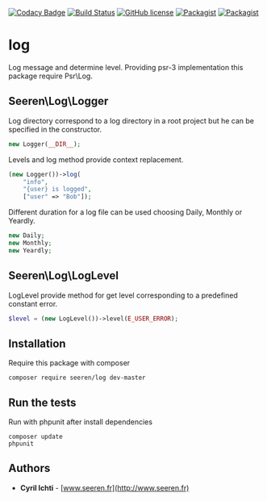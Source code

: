 [![Codacy Badge](https://api.codacy.com/project/badge/Grade/79594fda319241f787ac5342cb0a1836)](https://www.codacy.com/app/seeren/log?utm_source=github.com&amp;utm_medium=referral&amp;utm_content=seeren/log&amp;utm_campaign=Badge_Grade) [![Build Status](https://travis-ci.org/seeren/log.svg?branch=master)](https://travis-ci.org/seeren/log) [![GitHub license](https://img.shields.io/badge/license-MIT-orange.svg)](https://raw.githubusercontent.com/seeren/log/master/LICENSE) [![Packagist](https://img.shields.io/packagist/v/seeren/log.svg)](https://packagist.org/packages/seeren/log) [![Packagist](https://img.shields.io/packagist/dt/seeren/log.svg)](https://packagist.org/packages/seeren/log/stats)

# log
Log message and determine level. Providing psr-3 implementation this package require Psr\Log.

## Seeren\Log\Logger
Log directory correspond to a log directory in a root project but he can be specified in the constructor.
```php
new Logger(__DIR__);
```
Levels and log method provide context replacement.
```php
(new Logger())->log(
    "info",
    "{user} is logged",
    ["user" => "Bob"]);
```
Different duration for a log file can be used choosing Daily, Monthly or Yeardly.
```php
new Daily;
new Monthly;
new Yeardly;
```

## Seeren\Log\LogLevel
LogLevel provide method for get level corresponding to a predefined constant error.
```php
$level = (new LogLevel())->level(E_USER_ERROR);
```

## Installation
Require this package with composer
```
composer require seeren/log dev-master
```

## Run the tests
Run with phpunit after install dependencies
```
composer update
phpunit
```

## Authors
* **Cyril Ichti** - [www.seeren.fr](http://www.seeren.fr)
